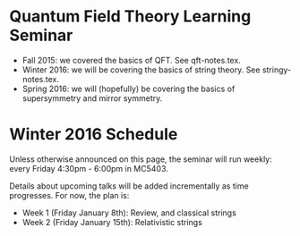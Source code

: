 # Quantum Field Theory Learning Seminar

* Fall 2015: we covered the basics of QFT. See qft-notes.tex.
* Winter 2016: we will be covering the basics of string theory. See
  stringy-notes.tex.
* Spring 2016: we will (hopefully) be covering the basics of
  supersymmetry and mirror symmetry.

# Winter 2016 Schedule

Unless otherwise announced on this page, the seminar will run weekly:
every Friday 4:30pm - 6:00pm in MC5403.

Details about upcoming talks will be added incrementally as time
progresses. For now, the plan is:
* Week 1 (Friday January 8th): Review, and classical strings
* Week 2 (Friday January 15th): Relativistic strings
